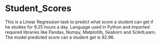 # Student_Scores
This is a Linear Regression task to predict what score a student can get if he studies for 9.25 hours a day. Language used in Python and imported required libraries like Pandas, Numpy, Matplotlib, Seaborn and ScikitLearn. The  model predicted score can a student get is 92.96.
